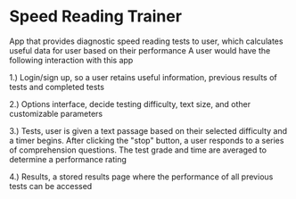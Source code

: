 # Speed Reading Trainer
App that provides diagnostic speed reading tests to user, which calculates useful data for user based on their performance
A user would have the following interaction with this app
 
 1.) Login/sign up, so a user retains useful information, previous results of tests and completed tests
 
 2.) Options interface, decide testing difficulty, text size, and other customizable parameters
 
 3.) Tests, user is given a text passage based on their selected difficulty and a timer begins. After clicking the "stop" button, a user 
     responds to a series of comprehension questions. The test grade and time are averaged to determine a performance rating
     
 4.) Results, a stored results page where the performance of all previous tests can be accessed
 
